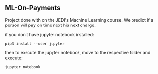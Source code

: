 ## ML-On-Payments

Project done with  on the JEDI's Machine Learning course.
We predict if a person will pay on time next his next charge.

if you don't have jupyter notebook installed:
```
pip3 install --user jupyter
```
then to execute the jupyter notebook, move to the respective folder and execute:

```
jupyter notebook
```

